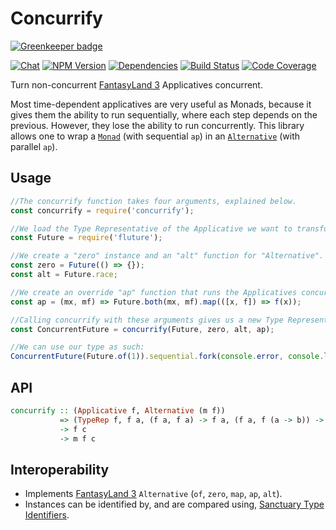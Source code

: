 # Concurrify

[![Greenkeeper badge](https://badges.greenkeeper.io/fluture-js/concurrify.svg)](https://greenkeeper.io/)

[![Chat](https://badges.gitter.im/fluture-js/concurrify.svg)](https://gitter.im/fluture-js/fluture)
[![NPM Version](https://badge.fury.io/js/concurrify.svg)](https://www.npmjs.com/package/concurrify)
[![Dependencies](https://david-dm.org/fluture-js/concurrify.svg)](https://david-dm.org/fluture-js/concurrify)
[![Build Status](https://travis-ci.org/fluture-js/concurrify.svg?branch=master)](https://travis-ci.org/fluture-js/concurrify)
[![Code Coverage](https://codecov.io/gh/fluture-js/concurrify/branch/master/graph/badge.svg)](https://codecov.io/gh/fluture-js/concurrify)

Turn non-concurrent [FantasyLand 3][FL3] Applicatives concurrent.

Most time-dependent applicatives are very useful as Monads, because it gives
them the ability to run sequentially, where each step depends on the previous.
However, they lose the ability to run concurrently. This library allows one to
wrap a [`Monad`][FL:Monad] (with sequential `ap`) in an
[`Alternative`][FL:Alternative] (with parallel `ap`).

## Usage

```js
//The concurrify function takes four arguments, explained below.
const concurrify = require('concurrify');

//We load the Type Representative of the Applicative we want to transform.
const Future = require('fluture');

//We create a "zero" instance and an "alt" function for "Alternative".
const zero = Future(() => {});
const alt = Future.race;

//We create an override "ap" function that runs the Applicatives concurrently.
const ap = (mx, mf) => Future.both(mx, mf).map(([x, f]) => f(x));

//Calling concurrify with these arguments gives us a new Type Representative.
const ConcurrentFuture = concurrify(Future, zero, alt, ap);

//We can use our type as such:
ConcurrentFuture(Future.of(1)).sequential.fork(console.error, console.log);
```

## API

```hs
concurrify :: (Applicative f, Alternative (m f))
           => (TypeRep f, f a, (f a, f a) -> f a, (f a, f (a -> b)) -> f b)
           -> f c
           -> m f c
```

## Interoperability

* Implements [FantasyLand 3][FL3] `Alternative` (`of`, `zero`, `map`, `ap`, `alt`).
* Instances can be identified by, and are compared using, [Sanctuary Type Identifiers][STI].

<!-- References -->

[FL3]: https://github.com/fantasyland/fantasy-land/
[FL:Monad]: https://github.com/fantasyland/fantasy-land/#monad
[FL:Alternative]: https://github.com/fantasyland/fantasy-land/#alternative

[STI]: https://github.com/sanctuary-js/sanctuary-type-identifiers
